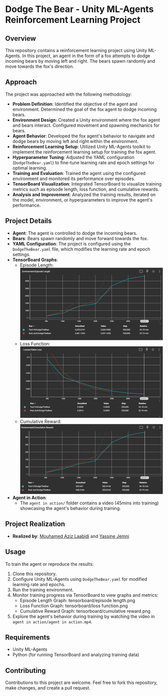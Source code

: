 # Dodge The Bear - Unity ML-Agents Reinforcement Learning Project

## Overview
This repository contains a reinforcement learning project using Unity ML-Agents. In this project, an agent in the form of a fox attempts to dodge incoming bears by moving left and right. The bears spawn randomly and move towards the fox's direction.

## Approach
The project was approached with the following methodology:
- **Problem Definition**: Identified the objective of the agent and environment. Determined the goal of the fox agent to dodge incoming bears.
- **Environment Design**: Created a Unity environment where the fox agent and bears interact. Configured movement and spawning mechanics for bears.
- **Agent Behavior**: Developed the fox agent's behavior to navigate and dodge bears by moving left and right within the environment.
- **Reinforcement Learning Setup**: Utilized Unity ML-Agents toolkit to implement the reinforcement learning setup for training the fox agent.
- **Hyperparameter Tuning**: Adjusted the YAML configuration (`DodgeTheBear.yaml`) to fine-tune learning rate and epoch settings for optimal learning.
- **Training and Evaluation**: Trained the agent using the configured environment and monitored its performance over episodes.
- **TensorBoard Visualization**: Integrated TensorBoard to visualize training metrics such as episode length, loss function, and cumulative rewards.
- **Analysis and Improvement**: Analyzed the training results, iterated on the model, environment, or hyperparameters to improve the agent's performance.

## Project Details
- **Agent**: The agent is controlled to dodge the incoming bears.
- **Bears**: Bears spawn randomly and move forward towards the fox.
- **YAML Configuration**: The project is configured using the `DodgeTheBear.yaml` file, which modifies the learning rate and epoch settings.
- **TensorBoard Graphs**:
  - Episode Length: ![Episode Length Graph](tensorboard/episode%20length.png)
  - Loss Function: ![Loss Function Graph](tensorboard/loss%20function.png)
  - Cumulative Reward: ![Cumulative Reward Graph](tensorboard/cumulative%20reward.png)
- **Agent in Action**:
  - The `agent in action/` folder contains a video (45mins into training) showcasing the agent's behavior during training.

## Project Realization
- **Realized by**: [Mouhamed Aziz Laabidi](https://github.com/APTUUU) and [Yassine Jemni](https://github.com/YassineJemni)

## Usage
To train the agent or reproduce the results:
1. Clone this repository.
2. Configure Unity ML-Agents using `DodgeTheBear.yaml` for modified learning rate and epochs.
3. Run the training environment.
4. Monitor training progress via TensorBoard to view graphs and metrics:
   - Episode Length Graph: tensorboard/episode length.png
   - Loss Function Graph: tensorboard/loss function.png
   - Cumulative Reward Graph: tensorboard/cumulative reward.png
5. Explore the agent's behavior during training by watching the video in `agent in action/agent in action.mp4`.

## Requirements
- Unity ML-Agents
- Python (for running TensorBoard and analyzing training data)

## Contributing
Contributions to this project are welcome. Feel free to fork this repository, make changes, and create a pull request.
